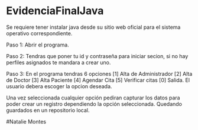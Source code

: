 # EvidenciaFinalJava

Se requiere tener instalar java desde su sitio web oficial para el sistema operativo correspondiente.

Paso 1: Abrir el programa.

Paso 2: Tendras que poner tu id y contraseña para iniciar secion, si no hay perfiles asignados te mandara a crear uno.

Paso 3: En el programa tendras 6 opciones [1] Alta de Administrador [2] Alta de Doctor [3] Alta Paciente [4] Agendar Cita [5] Verificar citas [0] Salida. El usuario debera escoger la opcion deseada.

Una vez seleccionada cualquier opción pediran capturar los datos para poder crear un registro dependiendo la opción seleccionada. Quedando guardados en un repositorio local.

#Natalie Montes
